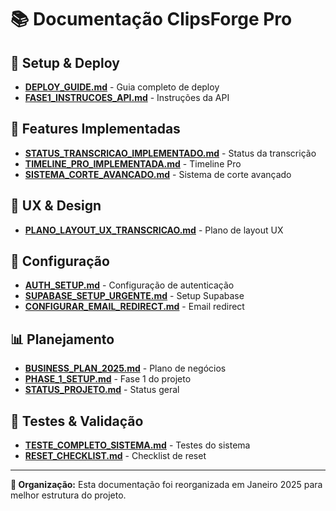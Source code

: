 # 📚 Documentação ClipsForge Pro

## 🚀 Setup & Deploy
- [**DEPLOY_GUIDE.md**](./DEPLOY_GUIDE.md) - Guia completo de deploy
- [**FASE1_INSTRUCOES_API.md**](./FASE1_INSTRUCOES_API.md) - Instruções da API

## 🎯 Features Implementadas
- [**STATUS_TRANSCRICAO_IMPLEMENTADO.md**](./STATUS_TRANSCRICAO_IMPLEMENTADO.md) - Status da transcrição
- [**TIMELINE_PRO_IMPLEMENTADA.md**](./TIMELINE_PRO_IMPLEMENTADA.md) - Timeline Pro
- [**SISTEMA_CORTE_AVANCADO.md**](./SISTEMA_CORTE_AVANCADO.md) - Sistema de corte avançado

## 🎨 UX & Design
- [**PLANO_LAYOUT_UX_TRANSCRICAO.md**](./PLANO_LAYOUT_UX_TRANSCRICAO.md) - Plano de layout UX

## 🔧 Configuração
- [**AUTH_SETUP.md**](./AUTH_SETUP.md) - Configuração de autenticação
- [**SUPABASE_SETUP_URGENTE.md**](./SUPABASE_SETUP_URGENTE.md) - Setup Supabase
- [**CONFIGURAR_EMAIL_REDIRECT.md**](./CONFIGURAR_EMAIL_REDIRECT.md) - Email redirect

## 📊 Planejamento
- [**BUSINESS_PLAN_2025.md**](./BUSINESS_PLAN_2025.md) - Plano de negócios
- [**PHASE_1_SETUP.md**](./PHASE_1_SETUP.md) - Fase 1 do projeto
- [**STATUS_PROJETO.md**](./STATUS_PROJETO.md) - Status geral

## 🧪 Testes & Validação
- [**TESTE_COMPLETO_SISTEMA.md**](./TESTE_COMPLETO_SISTEMA.md) - Testes do sistema
- [**RESET_CHECKLIST.md**](./RESET_CHECKLIST.md) - Checklist de reset

---

**📁 Organização:** Esta documentação foi reorganizada em Janeiro 2025 para melhor estrutura do projeto. 